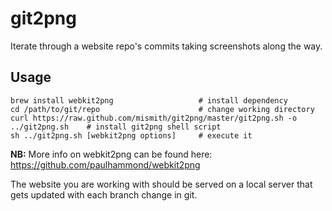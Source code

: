 git2png
=======

Iterate through a website repo's commits taking screenshots along the way.

## Usage

    brew install webkit2png                   # install dependency
    cd /path/to/git/repo                      # change working directory
    curl https://raw.github.com/mismith/git2png/master/git2png.sh -o ../git2png.sh    # install git2png shell script
    sh ../git2png.sh [webkit2png options]     # execute it

**NB:** More info on webkit2png can be found here: https://github.com/paulhammond/webkit2png

The website you are working with should be served on a local server that gets updated with each branch change in git.
